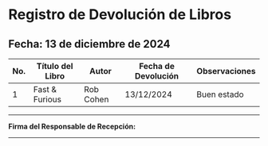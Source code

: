 # Registro de Devolución de Libros

## Fecha: 13 de diciembre de 2024

| **No.** | **Título del Libro**         | **Autor**             | **Fecha de Devolución** | **Observaciones**           |
|---------|------------------------------|-----------------------|-------------------------|-----------------------------|
| 1       | Fast & Furious               | Rob Cohen             | 13/12/2024              | Buen estado                 |
  

---

**Firma del Responsable de Recepción:**
_____________________________________
